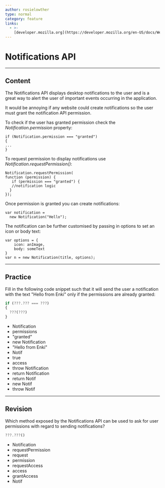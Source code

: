 ```yaml
---
author: rosielowther
type: normal
category: feature
links:
  - >-
    [developer.mozilla.org](https://developer.mozilla.org/en-US/docs/Web/API/notification){website}
---
```


# Notifications API


---

## Content

The Notifications API displays desktop notifications to the user and is a great way to alert the user of important events occurring in the application.

It would be annoying if any website could create notifications so the user must grant the notification API permission.

To check if the user has granted permission check the *Notification.permission* property:

```plain-text
if (Notification.permission === "granted")
{
...
}
```

To request permission to display notifications use *Notification.requestPermission()*:

```plain-text
Notification.requestPermission(
function (permission) {
   if (permission === "granted") {
   //notification logic
  }
});
```

Once permission is granted you can create notifications:

```plain-text
var notification =
  new Notification("Hello");
```

The notification can be further customised by passing in options to set an icon or body text:

```plain-text
var options = {
    icon: anImage,
    body: someText
}
var n = new Notification(title, options);
```


---

## Practice

Fill in the following code snippet such that it will send the user a notification with the text "Hello from Enki" only if the permissions are already granted:

```javascript
if (???.??? === ???)
{
  ???(???)
}
```

- Notification
- permissions
- "granted"
- new Notification
- "Hello from Enki"
- Notif
- true
- access
- throw Notification
- return Notification
- return Notif
- new Notif
- throw Notif


---

## Revision

Which method exposed by the Notifications API can be used to ask for user permissions with regard to sending notifications?

```javascript
???.???()
```

- Notification
- requestPermission
- request
- permission
- requestAccess
- access
- grantAccess
- Notif
 
